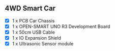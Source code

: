 ## 4WD Smart Car

- [x] 1 x PCB Car Chassis
- [x] 1 x OPEN-SMART UNO R3 Development Board
- [x] 1 x 50cm USB Cable
- [x] 1 x IO Expansion Shield
- [x] 1 x Ultrasonic Sensor module

